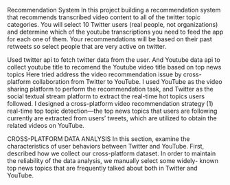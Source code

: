 Recommendation System
In this project building a recommendation system that recommends
transcribed video content to all of the twitter topic categories.
You will select 10 Twitter users (real people, not organizations) and determine which of the
youtube transcriptions you need to feed the app for each one of them. Your recommendations will be based on their
past retweets so select people that are very active on twitter.


Used twitter api to fetch twitter data from the user. And Youtube data api to collect youtube title 
to recomend the Youtube video title based on top news topics
Here tried address the video recommendation issue by cross-platform collaboration from Twitter to YouTube.
I used YouTube as the video sharing platform to perform the recommendation task, and Twitter as the social 
textual stream platform to extract the real-time hot topics users followed.
I designed a cross-platform video recommendation strategy 
(1) real-time top topic detection—the top news topics that users are following currently are extracted from users’ tweets,
which are utilized to obtain the related videos on YouTube. 
 
CROSS-PLATFORM DATA ANALYSIS
In this section, examine the characteristics of user behaviors between Twitter and YouTube. 
First, described how we collect our cross-platform dataset. In order to maintain the reliability of the data analysis, 
we manually select some widely- known top news topics that are frequently talked about both in Twitter and YouTube. 

